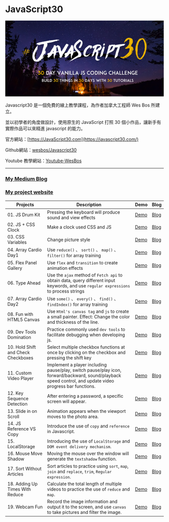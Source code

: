# **JavaScript30**

![overall](images/JavaScript30.png)

Javascript30 是一個免費的線上教學課程，為作者加拿大工程師 Wes Bos 所建立。

並以初學者的角度做設計，使用原生的 JavaScript 打照 30 個小作品，讓新手有實際作品可以來精進 javascript 的能力。

官方網站：[https://JavaScript30.com](https://javascript30.com/)

Github網站：[wesbos/Javascript30](https://github.com/wesbos/JavaScript30)

Youtube 教學網站：[Youtube-WesBos](https://www.youtube.com/watch?v=VuN8qwZoego&list=PLu8EoSxDXHP6CGK4YVJhL_VWetA865GOH)

---

### **[My Medium Blog](https://medium.com/@danny_hu/javascript30-javascript30-challenge-7c56f11768c2)**

### **[My project website](https://dannyhucc.github.io/JavaScript30-danny/)**

| Projects | Description | Demo | Blog |
| -------- | ----------- | ---- | ---- |
| 01. JS Drum Kit | Pressing the keyboard will produce sound and view effects | [Demo](https://dannyhucc.github.io/JavaScript30-danny/01-JavaScript-Drum-Kit/index.html) | [Blog](https://medium.com/@danny_hu/javascript30-01-javascript-drum-kit-challenge-fe819f0e5716) |
| 02. JS + CSS Clock | Make a clock used CSS and JS | [Demo](https://dannyhucc.github.io/JavaScript30-danny/02-JS-and-CSS-Clock/index.html) | [Blog](https://medium.com/@danny_hu/javascript30-02-js-and-css-clock-challenge-045e3ab46019) |
| 03. CSS Variables | Change picture style | [Demo](https://dannyhucc.github.io/JavaScript30-danny/03-CSS-Variables/index.html) | [Blog](https://medium.com/@danny_hu/javascript30-03-css-variables-b3b668495d92) |
| 04. Array Cardio Day1 | Use `reduce()` 、 `sort()` 、 `map()` 、 `filter()` for array training | [Demo](https://dannyhucc.github.io/JavaScript30-danny/04-Array-Cardio-Day1/index.html) | [Blog](https://medium.com/@danny_hu/javascript30-04-array-cardio-day1-297a518e0267) |
| 05. Flex Panel Gallery | Use `flex` and `transition` to create animation effects | [Demo](https://dannyhucc.github.io/JavaScript30-danny/05-Flex-Panel-Gallery/index.html) | [Blog](https://medium.com/@danny_hu/javascript30-05-flex-panel-gallery-challenge-f9af4566996e) |
| 06. Type Ahead | Use the `ajax` method of `Fetch api` to obtain data, query different input keywords, and use `regular expressions` to process strings | [Demo](https://dannyhucc.github.io/JavaScript30-danny/06-Type-Ahead/index.html) | [Blog](https://medium.com/@danny_hu/javascript30-06-type-ahead-challenge-81e59b07851b) |
| 07. Array Cardio Day2 | Use `some()` 、 `every()` 、 `find()` 、 `findIndex()` for array training | [Demo](https://dannyhucc.github.io/JavaScript30-danny/07-Array-Cardio-Day2/index.html) | [Blog](https://medium.com/@danny_hu/javascript30-07-array-cardio-day2-challenge-12299d4e7c70) |
| 08. Fun with HTML5 Canvas | Use `Html's canvas tag` and `js` to create a small painter. Effect: Change the color and thickness of the line. | [Demo](https://dannyhucc.github.io/JavaScript30-danny/08-Fun-with-HTML5-Canvas/index.html) | [Blog](https://medium.com/@danny_hu/javascript30-08-fun-with-html5-canvas-challenge-7c39290d7cd0) |
| 09. Dev Tools Domination | Practice commonly used `dev tools` to facilitate debugging when developing js. | [Demo](https://dannyhucc.github.io/JavaScript30-danny/09-Dev-Tools-Domination/index.html) | [Blog](https://medium.com/@danny_hu/javascript30-09-dev-tools-domination-challenge-9ad7de8d4b6f) |
| 10. Hold Shift and Check Checkboxes | Select multiple checkbox functions at once by clicking on the checkbox and pressing the shift key | [Demo](https://dannyhucc.github.io/JavaScript30-danny/10-Hold-Shift-and-Check-Checkboxes/index.html) | [Blog](https://medium.com/@danny_hu/javascript30-10-hold-shift-and-check-checkboxes-challenge-8a1470e3b68d) |
| 11. Custom Video Player | Implement a player including pause/play, switch pause/play icon, forward/backward, sound/playback speed control, and update video progress bar functions. | [Demo](https://dannyhucc.github.io/JavaScript30-danny/11-Custom-Video-Player/index.html) | [Blog](https://medium.com/@danny_hu/javascript30-11-custom-video-player-challenge-f74da3239d5c) |
| 12. Key Sequence Detection | After entering a password, a specific screen will appear. | [Demo](https://dannyhucc.github.io/JavaScript30-danny/12-Key-Sequence-Detection/index.html) | [Blog](https://medium.com/@danny_hu/javascript30-12-key-sequence-detection-challenge-434c9d0153da) |
| 13. Slide in on Scroll | Animation appears when the viewport moves to the photo area. | [Demo](https://dannyhucc.github.io/JavaScript30-danny/13-Slide-in-on-Scroll/index.html) | [Blog](https://medium.com/@danny_hu/javascript30-13-slide-in-on-scroll-challenge-3b03b24dea20) |
| 14. JS Reference VS Copy | Introduce the use of `copy` and `reference` in Javascript. | [Demo](https://dannyhucc.github.io/JavaScript30-danny/14-JavaScript-References-VS-Copying/index.html) | [Blog](https://medium.com/@danny_hu/javascript30-14-js-reference-vs-copy-challenge-eabf503184e2) |
| 15. LocalStorage | Introducing the use of `LocalStorage` and `DOM event delivery mechanism`. | [Demo](https://dannyhucc.github.io/JavaScript30-danny/15-LocalStorage/index.html) | [Blog](https://medium.com/@danny_hu/javascript30-15-localstorage-challenge-7ed6bc6c097f) |
| 16. Mouse Move Shadow | Moving the mouse over the window will generate the `textshadow` function. | [Demo](https://dannyhucc.github.io/JavaScript30-danny/16-Mouse-Move-Shadow/index.html) | [Blog](https://medium.com/@danny_hu/javascript30-16-mouse-move-shadow-challenge-ff721edc70fb) |
| 17. Sort Without Articles | Sort articles to practice using `sort`, `map`, `join` and `replace`, `trim`, `Regular expression`. | [Demo](https://dannyhucc.github.io/JavaScript30-danny/17-Sort-Without-Articles/index.html) | [Blog](https://medium.com/@danny_hu/javascript30-17-sort-without-articles-challenge-2bf92acad72b) |
| 18. Adding Up Times With Reduce | Calculate the total length of multiple videos to practice the use of `reduce` and `map`. | [Demo](https://dannyhucc.github.io/JavaScript30-danny/18-Adding-Up-Times-with-Reduce/index.html) | [Blog]() |
| 19. Webcam Fun | Record the image information and output it to the screen, and use `canvas` to take pictures and filter the image. | [Demo](https://dannyhucc.github.io/JavaScript30-danny/19-Webcam-Fun/index.html) | [Blog]() |
